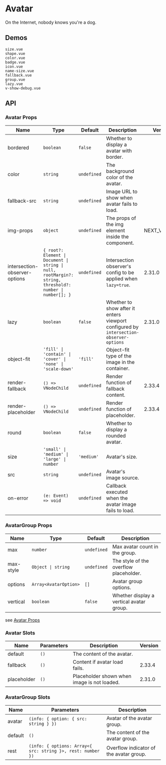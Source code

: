 # Avatar

On the Internet, nobody knows you're a dog.

## Demos

```demo
size.vue
shape.vue
color.vue
badge.vue
icon.vue
name-size.vue
fallback.vue
group.vue
lazy.vue
v-show-debug.vue
```

## API

### Avatar Props

| Name | Type | Default | Description | Version |
| --- | --- | --- | --- | --- |
| bordered | `boolean` | `false` | Whether to display a avatar with border. |  |
| color | `string` | `undefined` | The background color of the avatar. |  |
| fallback-src | `string` | `undefined` | Image URL to show when avatar fails to load. |  |
| img-props | `object` | `undefined` | The props of the img element inside the component. | NEXT_VERSION |
| intersection-observer-options | `{ root?: Element \| Document \| string \| null, rootMargin?: string, threshold?: number \| number[]; }` | `undefined` | Intersection observer's config to be applied when `lazy=true`. | 2.31.0 |
| lazy | `boolean` | `false` | Whether to show after it enters viewport configured by `intersection-observer-options` | 2.31.0 |
| object-fit | `'fill' \| 'contain' \| 'cover' \| 'none' \| 'scale-down'` | `'fill'` | Object-fit type of the image in the container. |  |
| render-fallback | `() => VNodeChild` | `undefined` | Render function of fallback content. | 2.33.4 |
| render-placeholder | `() => VNodeChild` | `undefined` | Render function of placeholder. | 2.33.4 |
| round | `boolean` | `false` | Whether to display a rounded avatar. |  |
| size | `'small' \| 'medium' \| 'large' \| number` | `'medium'` | Avatar's size. |
| src | `string` | `undefined` | Avatar's image source. |  |
| on-error | `(e: Event) => void` | `undefined` | Callback executed when the avatar image fails to load. |  |

### AvatarGroup Props

| Name | Type | Default | Description |
| --- | --- | --- | --- |
| max | `number` | `undefined` | Max avatar count in the group. |
| max-style | `Object \| string` | `undefined` | The style of the overflow placeholder. |
| options | `Array<AvatarOption>` | `[]` | Avatar group options. |
| vertical | `boolean` | `false` | Whether display a vertical avatar group. |

see [Avatar Props](avatar#Props)

### Avatar Slots

| Name | Parameters | Description | Version |
| --- | --- | --- | --- |
| default | `()` | The content of the avatar. |  |
| fallback | `()` | Content if avatar load fails. | 2.33.4 |
| placeholder | `()` | Placeholder shown when image is not loaded. | 2.31.0 |

### AvatarGroup Slots

| Name | Parameters | Description |
| --- | --- | --- |
| avatar | `(info: { option: { src: string } })` | Avatar of the avatar group. |
| default | `()` | The content of the avatar group. |
| rest | `(info: { options: Array<{ src: string }>, rest: number })` | Overflow indicator of the avatar group. |
